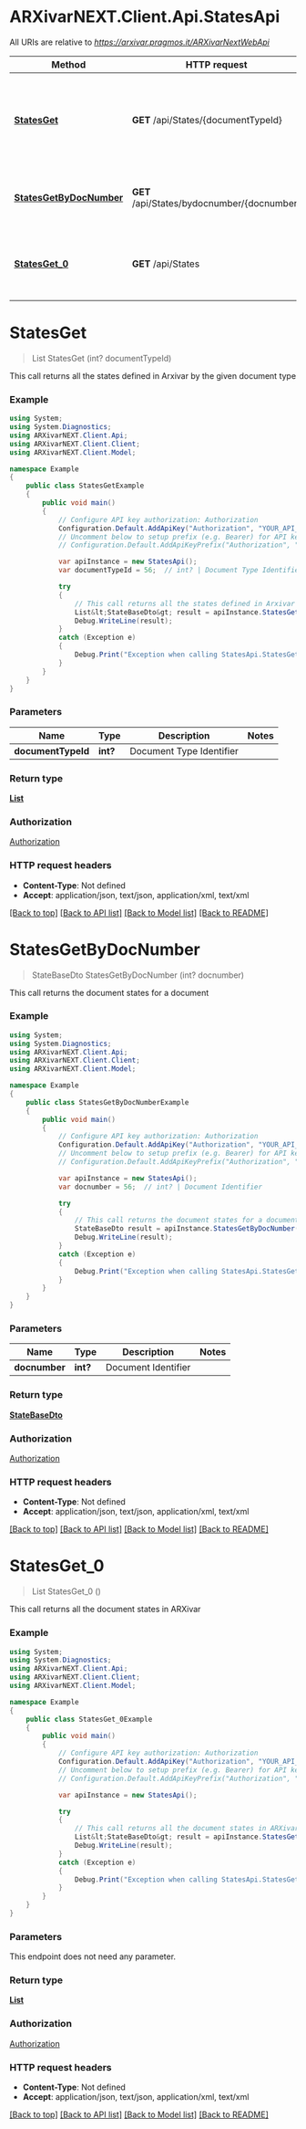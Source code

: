 # ARXivarNEXT.Client.Api.StatesApi

All URIs are relative to *https://arxivar.pragmos.it/ARXivarNextWebApi*

Method | HTTP request | Description
------------- | ------------- | -------------
[**StatesGet**](StatesApi.md#statesget) | **GET** /api/States/{documentTypeId} | This call returns all the states defined in Arxivar by the given document type
[**StatesGetByDocNumber**](StatesApi.md#statesgetbydocnumber) | **GET** /api/States/bydocnumber/{docnumber} | This call returns the document states for a document
[**StatesGet_0**](StatesApi.md#statesget_0) | **GET** /api/States | This call returns all the document states in ARXivar


<a name="statesget"></a>
# **StatesGet**
> List<StateBaseDto> StatesGet (int? documentTypeId)

This call returns all the states defined in Arxivar by the given document type

### Example
```csharp
using System;
using System.Diagnostics;
using ARXivarNEXT.Client.Api;
using ARXivarNEXT.Client.Client;
using ARXivarNEXT.Client.Model;

namespace Example
{
    public class StatesGetExample
    {
        public void main()
        {
            // Configure API key authorization: Authorization
            Configuration.Default.AddApiKey("Authorization", "YOUR_API_KEY");
            // Uncomment below to setup prefix (e.g. Bearer) for API key, if needed
            // Configuration.Default.AddApiKeyPrefix("Authorization", "Bearer");

            var apiInstance = new StatesApi();
            var documentTypeId = 56;  // int? | Document Type Identifier

            try
            {
                // This call returns all the states defined in Arxivar by the given document type
                List&lt;StateBaseDto&gt; result = apiInstance.StatesGet(documentTypeId);
                Debug.WriteLine(result);
            }
            catch (Exception e)
            {
                Debug.Print("Exception when calling StatesApi.StatesGet: " + e.Message );
            }
        }
    }
}
```

### Parameters

Name | Type | Description  | Notes
------------- | ------------- | ------------- | -------------
 **documentTypeId** | **int?**| Document Type Identifier | 

### Return type

[**List<StateBaseDto>**](StateBaseDto.md)

### Authorization

[Authorization](../README.md#Authorization)

### HTTP request headers

 - **Content-Type**: Not defined
 - **Accept**: application/json, text/json, application/xml, text/xml

[[Back to top]](#) [[Back to API list]](../README.md#documentation-for-api-endpoints) [[Back to Model list]](../README.md#documentation-for-models) [[Back to README]](../README.md)

<a name="statesgetbydocnumber"></a>
# **StatesGetByDocNumber**
> StateBaseDto StatesGetByDocNumber (int? docnumber)

This call returns the document states for a document

### Example
```csharp
using System;
using System.Diagnostics;
using ARXivarNEXT.Client.Api;
using ARXivarNEXT.Client.Client;
using ARXivarNEXT.Client.Model;

namespace Example
{
    public class StatesGetByDocNumberExample
    {
        public void main()
        {
            // Configure API key authorization: Authorization
            Configuration.Default.AddApiKey("Authorization", "YOUR_API_KEY");
            // Uncomment below to setup prefix (e.g. Bearer) for API key, if needed
            // Configuration.Default.AddApiKeyPrefix("Authorization", "Bearer");

            var apiInstance = new StatesApi();
            var docnumber = 56;  // int? | Document Identifier

            try
            {
                // This call returns the document states for a document
                StateBaseDto result = apiInstance.StatesGetByDocNumber(docnumber);
                Debug.WriteLine(result);
            }
            catch (Exception e)
            {
                Debug.Print("Exception when calling StatesApi.StatesGetByDocNumber: " + e.Message );
            }
        }
    }
}
```

### Parameters

Name | Type | Description  | Notes
------------- | ------------- | ------------- | -------------
 **docnumber** | **int?**| Document Identifier | 

### Return type

[**StateBaseDto**](StateBaseDto.md)

### Authorization

[Authorization](../README.md#Authorization)

### HTTP request headers

 - **Content-Type**: Not defined
 - **Accept**: application/json, text/json, application/xml, text/xml

[[Back to top]](#) [[Back to API list]](../README.md#documentation-for-api-endpoints) [[Back to Model list]](../README.md#documentation-for-models) [[Back to README]](../README.md)

<a name="statesget_0"></a>
# **StatesGet_0**
> List<StateBaseDto> StatesGet_0 ()

This call returns all the document states in ARXivar

### Example
```csharp
using System;
using System.Diagnostics;
using ARXivarNEXT.Client.Api;
using ARXivarNEXT.Client.Client;
using ARXivarNEXT.Client.Model;

namespace Example
{
    public class StatesGet_0Example
    {
        public void main()
        {
            // Configure API key authorization: Authorization
            Configuration.Default.AddApiKey("Authorization", "YOUR_API_KEY");
            // Uncomment below to setup prefix (e.g. Bearer) for API key, if needed
            // Configuration.Default.AddApiKeyPrefix("Authorization", "Bearer");

            var apiInstance = new StatesApi();

            try
            {
                // This call returns all the document states in ARXivar
                List&lt;StateBaseDto&gt; result = apiInstance.StatesGet_0();
                Debug.WriteLine(result);
            }
            catch (Exception e)
            {
                Debug.Print("Exception when calling StatesApi.StatesGet_0: " + e.Message );
            }
        }
    }
}
```

### Parameters
This endpoint does not need any parameter.

### Return type

[**List<StateBaseDto>**](StateBaseDto.md)

### Authorization

[Authorization](../README.md#Authorization)

### HTTP request headers

 - **Content-Type**: Not defined
 - **Accept**: application/json, text/json, application/xml, text/xml

[[Back to top]](#) [[Back to API list]](../README.md#documentation-for-api-endpoints) [[Back to Model list]](../README.md#documentation-for-models) [[Back to README]](../README.md)

